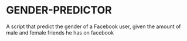 # GENDER-PREDICTOR
A script that predict the gender of a Facebook user, given the amount of male and female friends he has on facebook
